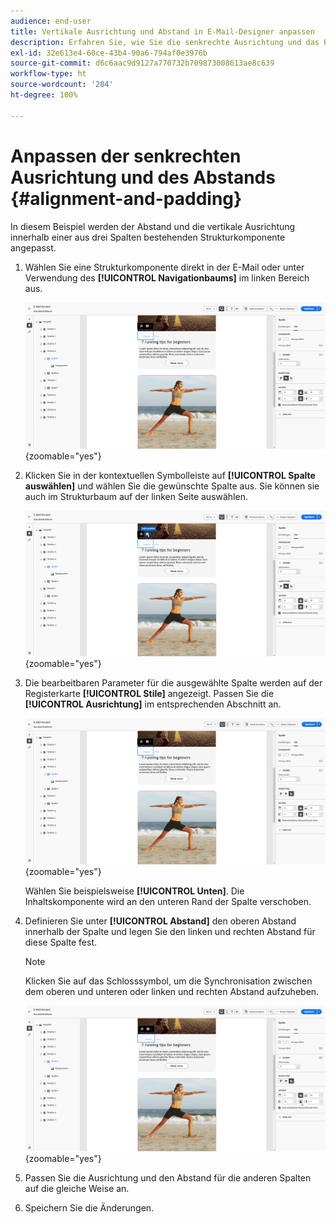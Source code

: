 ```yaml
---
audience: end-user
title: Vertikale Ausrichtung und Abstand in E-Mail-Designer anpassen
description: Erfahren Sie, wie Sie die senkrechte Ausrichtung und das Padding anpassen.
exl-id: 32e613e4-60ce-43b4-90a6-794af0e3976b
source-git-commit: d6c6aac9d9127a770732b709873008613ae8c639
workflow-type: ht
source-wordcount: '204'
ht-degree: 100%

---
```


# Anpassen der senkrechten Ausrichtung und des Abstands {#alignment-and-padding}

In diesem Beispiel werden der Abstand und die vertikale Ausrichtung innerhalb einer aus drei Spalten bestehenden Strukturkomponente angepasst.

1. Wählen Sie eine Strukturkomponente direkt in der E-Mail oder unter Verwendung des **[!UICONTROL Navigationbaums]** im linken Bereich aus.

   ![Screenshot mit der Auswahl der Strukturkomponenten im Navigationsbaum](assets/alignment_1.png){zoomable="yes"}

1. Klicken Sie in der kontextuellen Symbolleiste auf **[!UICONTROL Spalte auswählen]** und wählen Sie die gewünschte Spalte aus. Sie können sie auch im Strukturbaum auf der linken Seite auswählen.

   ![Screenshot mit der Spaltenauswahl in der kontextuellen Symbolleiste](assets/alignment_2.png){zoomable="yes"}

1. Die bearbeitbaren Parameter für die ausgewählte Spalte werden auf der Registerkarte **[!UICONTROL Stile]** angezeigt. Passen Sie die **[!UICONTROL Ausrichtung]** im entsprechenden Abschnitt an.

   ![Screenshot mit den Optionen zur Anpassung der Ausrichtung auf der Registerkarte „Stile“](assets/alignment_3.png){zoomable="yes"}

   Wählen Sie beispielsweise **[!UICONTROL Unten]**. Die Inhaltskomponente wird an den unteren Rand der Spalte verschoben.

1. Definieren Sie unter **[!UICONTROL Abstand]** den oberen Abstand innerhalb der Spalte und legen Sie den linken und rechten Abstand für diese Spalte fest.

   >[!NOTE]
   >
   >Klicken Sie auf das Schlosssymbol, um die Synchronisation zwischen dem oberen und unteren oder linken und rechten Abstand aufzuheben.

   ![Screenshot mit den Anpassungsoptionen für den Abstand](assets/alignment_4.png){zoomable="yes"}

1. Passen Sie die Ausrichtung und den Abstand für die anderen Spalten auf die gleiche Weise an.

1. Speichern Sie die Änderungen.